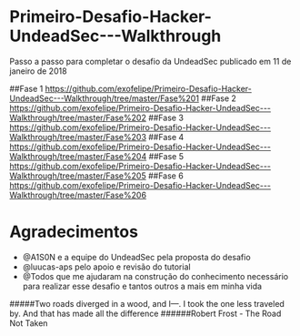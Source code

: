# Primeiro-Desafio-Hacker-UndeadSec---Walkthrough
Passo a passo para completar o desafio da UndeadSec publicado em 11 de janeiro de 2018

##Fase 1
https://github.com/exofelipe/Primeiro-Desafio-Hacker-UndeadSec---Walkthrough/tree/master/Fase%201
##Fase 2
https://github.com/exofelipe/Primeiro-Desafio-Hacker-UndeadSec---Walkthrough/tree/master/Fase%202
##Fase 3
https://github.com/exofelipe/Primeiro-Desafio-Hacker-UndeadSec---Walkthrough/tree/master/Fase%203
##Fase 4
https://github.com/exofelipe/Primeiro-Desafio-Hacker-UndeadSec---Walkthrough/tree/master/Fase%204
##Fase 5
https://github.com/exofelipe/Primeiro-Desafio-Hacker-UndeadSec---Walkthrough/tree/master/Fase%205
##Fase 6
https://github.com/exofelipe/Primeiro-Desafio-Hacker-UndeadSec---Walkthrough/tree/master/Fase%206


# Agradecimentos 
* @A1S0N e a equipe do UndeadSec pela proposta do desafio
* @luucas-aps pelo apoio e revisão do tutorial
* @Todos que me ajudaram na construção do conhecimento necessário para realizar esse desafio e tantos outros a mais em minha vida


#####Two roads diverged in a wood, and I—. I took the one less traveled by. And that has made all the difference
######Robert Frost - The Road Not Taken